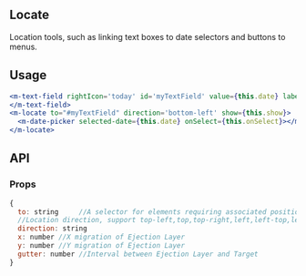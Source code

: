 ## Locate

Location tools, such as linking text boxes to date selectors and buttons to menus. 

## Usage

```jsx
<m-text-field rightIcon='today' id='myTextField' value={this.date} label='Date of birth' onIconClick={this.onIconClick} iconEvent={true} >
</m-text-field>
<m-locate to="#myTextField" direction='bottom-left' show={this.show}>
  <m-date-picker selected-date={this.date} onSelect={this.onSelect}></m-date-picker>
</m-locate>
```

## API

### Props

```jsx
{
  to: string     //A selector for elements requiring associated positioning   
  //Location direction, support top-left,top,top-right,left,left-top,left-bottom,bottom-left,bottom,bottom-right,right,right-top,right-bottom
  direction: string  
  x: number //X migration of Ejection Layer
  y: number //Y migration of Ejection Layer
  gutter: number //Interval between Ejection Layer and Target
}
```

 